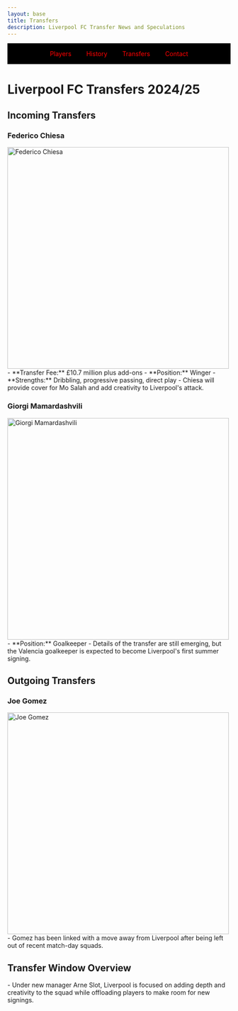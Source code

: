 ```yaml
---
layout: base
title: Transfers
description: Liverpool FC Transfer News and Speculations
---
```

<!-- Navbar -->
<div style="background-color: black; padding: 15px; text-align: center;">
  <a href="players.html" style="color: red; text-decoration: none; margin: 0 15px;">Players</a>
  <a href="history.html" style="color: red; text-decoration: none; margin: 0 15px;">History</a>
  <a href="transfers.html" style="color: red; text-decoration: none; margin: 0 15px;">Transfers</a>
  <a href="contact.html" style="color: red; text-decoration: none; margin: 0 15px;">Contact</a>
</div>
<h1>Liverpool FC Transfers 2024/25</h1>

<h2>Incoming Transfers</h2>

### Federico Chiesa
<img src="https://cdn.vox-cdn.com/thumbor/x0jYk1ckMaqtsZgF5j2bhNpMWnA=/0x397:5729x4401/1200x800/filters:focal(3103x740:4157x1794)/cdn.vox-cdn.com/uploads/chorus_image/image/73551959/2169249269.0.jpg" alt="Federico Chiesa" style="width: 500px;">
- **Transfer Fee:** £10.7 million plus add-ons
- **Position:** Winger
- **Strengths:** Dribbling, progressive passing, direct play
- Chiesa will provide cover for Mo Salah and add creativity to Liverpool's attack.

### Giorgi Mamardashvili
<img src="https://encrypted-tbn0.gstatic.com/images?q=tbn:ANd9GcRIC8gPy7LAZBRVCFttafg_cViWlw1J3qxs-w&s" alt="Giorgi Mamardashvili" style="width: 500px;">
- **Position:** Goalkeeper
- Details of the transfer are still emerging, but the Valencia goalkeeper is expected to become Liverpool's first summer signing.

<h2>Outgoing Transfers</h2>

### Joe Gomez
<img src="https://assets.goal.com/images/v3/blt5e54e11620d117e6/GOAL_-_Blank_WEB_-_Facebook_(48).jpg?auto=webp&format=pjpg&width=3840&quality=60" alt="Joe Gomez" style="width: 500px;">
- Gomez has been linked with a move away from Liverpool after being left out of recent match-day squads.

<h2>Transfer Window Overview</h2>
- Under new manager Arne Slot, Liverpool is focused on adding depth and creativity to the squad while offloading players to make room for new signings.
